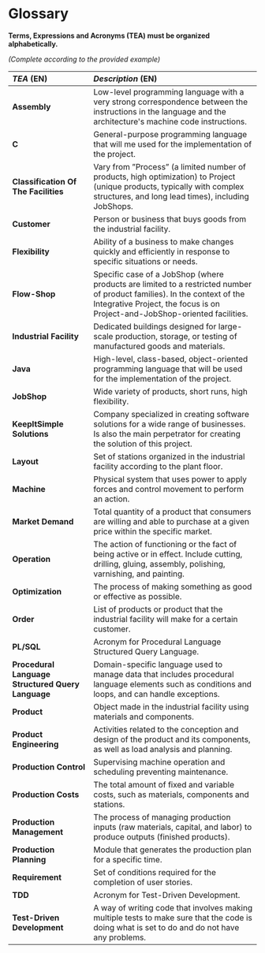 # Glossary

**Terms, Expressions and Acronyms (TEA) must be organized alphabetically.**

_(Complete according to the provided example)_

| **_TEA_** (EN)                                    | **_Description_** (EN)                                                                                                                                                                                   |                                       
|:--------------------------------------------------|:---------------------------------------------------------------------------------------------------------------------------------------------------------------------------------------------------------|
| **Assembly**                                      | Low-level programming language with a very strong correspondence between the instructions in the language and the architecture's machine code instructions.                                              |
| **C**                                             | General-purpose programming language that will me used for the implementation of the project.                                                                                                            |
| **Classification Of The Facilities**              | Vary from ”Process” (a limited number of products, high optimization) to Project (unique products, typically with complex structures, and long lead times), including JobShops.                          |
| **Customer**                                      | Person or business that buys goods from the industrial facility.                                                                                                                                         |
| **Flexibility**                                   | Ability of a business to make changes quickly and efficiently in response to specific situations or needs.                                                                                               |
| **Flow-Shop**                                     | Specific case of a JobShop (where products are limited to a restricted number of product families).  In the context of the Integrative Project, the focus is on Project-and-JobShop-oriented facilities. |
| **Industrial Facility**                           | Dedicated buildings designed for large-scale production, storage, or testing of manufactured goods and materials.                                                                                        |
| **Java**                                          | High-level, class-based, object-oriented programming language that will be used for the implementation of the project.                                                                                   |     
| **JobShop**                                       | Wide variety of products, short runs, high flexibility.                                                                                                                                                  |
| **KeepItSimple Solutions**                        | Company specialized in creating software solutions for a wide range of businesses. Is also the main perpetrator for creating the solution of this project.                                               |                                                                    |
| **Layout**                                        | Set of stations organized in the industrial facility according to the plant floor.                                                                                                                       |
| **Machine**                                       | Physical system that uses power to apply forces and control movement to perform an action.                                                                                                               |
| **Market Demand**                                 | Total quantity of a product that consumers are willing and able to purchase at a given price within the specific market.                                                                                 |
| **Operation**                                     | The action of functioning or the fact of being active or in effect. Include cutting, drilling, gluing, assembly, polishing, varnishing, and painting.                                                    |
| **Optimization**                                  | The process of making something as good or effective as possible.                                                                                                                                        |
| **Order**                                         | List of products or product that the industrial facility will make for a certain customer.                                                                                                               |
| **PL/SQL**                                        | Acronym for Procedural Language Structured Query Language.                                                                                                                                               |
| **Procedural Language Structured Query Language** | Domain-specific language used to manage data that includes procedural language elements such as conditions and loops, and can handle exceptions.                                                         |
| **Product**                                       | Object made in the industrial facility using materials and components.                                                                                                                                   |
| **Product Engineering**                           | Activities related to the conception and design of the product and its components, as well as load analysis and planning.                                                                                |
| **Production Control**                            | Supervising machine operation and scheduling preventing maintenance.                                                                                                                                     |
| **Production Costs**                              | The total amount of fixed and variable costs, such as materials, components and stations.                                                                                                                |
| **Production Management**                         | The process of managing production inputs (raw materials, capital, and labor) to produce outputs (finished products).                                                                                    |
| **Production Planning**                           | Module that generates the production plan for a specific time.                                                                                                                                           |
| **Requirement**                                   | Set of conditions required for the completion of user stories.                                                                                                                                           |
| **TDD**                                           | Acronym for Test-Driven Development.                                                                                                                                                                     |
| **Test-Driven Development**                       | A way of writing code that involves making multiple tests to make sure that the code is doing what is set to do and do not have any problems.                                                            |








